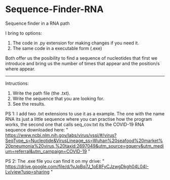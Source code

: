 # Sequence-Finder-RNA
Sequence finder in a RNA path 

I bring to options: 

1. The code in .py extension for making changes if you need it.
2. The same code in a executable form (.exe)

Both offer us the posibility to find a sequence of nucleotides that first we introduce and bring us the number of times that appear and the position/s where appear. 

--------------------------------------------------------------------------------------------------------------------------------------------

Intructions: 

1. Write the path file (the .txt).
2. Write the sequence that you are looking for.
3. See the results.



PS 1: I add two .txt extensions to use it as a example. The one with the name RNA its just a little sequence where you can practise how the program works, the second one that calls seq_cov.txt its the COVID-19 RNA sequence downloaded here:
" https://www.ncbi.nlm.nih.gov/labs/virus/vssi/#/virus?SeqType_s=Nucleotide&VirusLineage_ss=Wuhan%20seafood%20market%20pneumonia%20virus,%20taxid:2697049&utm_source=gquery&utm_medium=referral&utm_campaign=COVID-19 "

PS 2: The .exe file you can find it on my drive: " https://drive.google.com/file/d/1vJpBq7J_1oE8FyCJzwgDkgh04L04I-Lv/view?usp=sharing "



